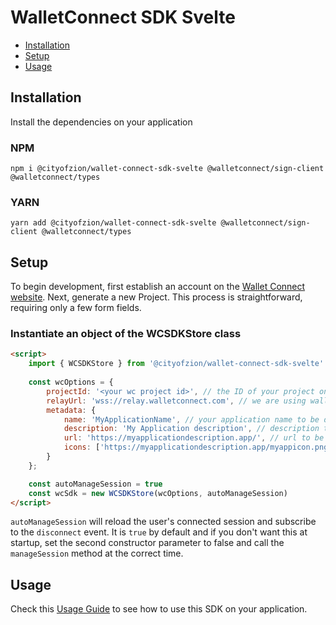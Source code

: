 # WalletConnect SDK Svelte

- [Installation](#installation)
- [Setup](#setup)
- [Usage](#usage)

## Installation

Install the dependencies on your application

### NPM

```
npm i @cityofzion/wallet-connect-sdk-svelte @walletconnect/sign-client @walletconnect/types
```

### YARN

```
yarn add @cityofzion/wallet-connect-sdk-svelte @walletconnect/sign-client @walletconnect/types
```

## Setup
To begin development, first establish an account on the [Wallet Connect website](https://walletconnect.com/). Next,
generate a new Project. This process is straightforward, requiring only a few form fields.

### Instantiate an object of the WCSDKStore class

```html
<script>
    import { WCSDKStore } from '@cityofzion/wallet-connect-sdk-svelte'
    
    const wcOptions = {
        projectId: '<your wc project id>', // the ID of your project on Wallet Connect website
        relayUrl: 'wss://relay.walletconnect.com', // we are using walletconnect's official relay server
        metadata: {
            name: 'MyApplicationName', // your application name to be displayed on the wallet
            description: 'My Application description', // description to be shown on the wallet
            url: 'https://myapplicationdescription.app/', // url to be linked on the wallet
            icons: ['https://myapplicationdescription.app/myappicon.png'] // icon to be shown on the wallet
        }
    };

    const autoManageSession = true
    const wcSdk = new WCSDKStore(wcOptions, autoManageSession)
</script>
```

`autoManageSession` will reload the user's connected session and subscribe to the `disconnect` event. It is `true` by default and if you don't want this at startup, set the second constructor parameter to false and call the `manageSession` method at the correct time.

## Usage
Check this [Usage Guide](../../USAGE_GUIDE.md) to see how to use this SDK on your application.
